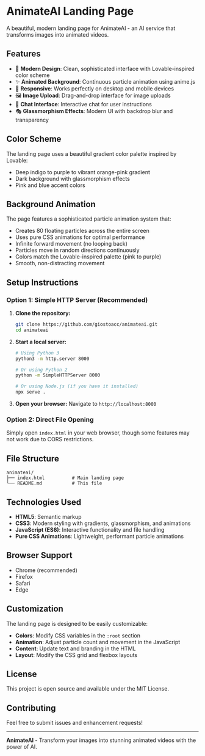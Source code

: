 # AnimateAI Landing Page

A beautiful, modern landing page for AnimateAI - an AI service that transforms images into animated videos.

## Features

- 🎨 **Modern Design**: Clean, sophisticated interface with Lovable-inspired color scheme
- ✨ **Animated Background**: Continuous particle animation using anime.js
- 📱 **Responsive**: Works perfectly on desktop and mobile devices
- 🖼️ **Image Upload**: Drag-and-drop interface for image uploads
- 💬 **Chat Interface**: Interactive chat for user instructions
- 🎭 **Glassmorphism Effects**: Modern UI with backdrop blur and transparency

## Color Scheme

The landing page uses a beautiful gradient color palette inspired by Lovable:
- Deep indigo to purple to vibrant orange-pink gradient
- Dark background with glassmorphism effects
- Pink and blue accent colors

## Background Animation

The page features a sophisticated particle animation system that:
- Creates 80 floating particles across the entire screen
- Uses pure CSS animations for optimal performance
- Infinite forward movement (no looping back)
- Particles move in random directions continuously
- Colors match the Lovable-inspired palette (pink to purple)
- Smooth, non-distracting movement

## Setup Instructions

### Option 1: Simple HTTP Server (Recommended)

1. **Clone the repository:**
   ```bash
   git clone https://github.com/giostoacc/animateai.git
   cd animateai
   ```

2. **Start a local server:**
   ```bash
   # Using Python 3
   python3 -m http.server 8000
   
   # Or using Python 2
   python -m SimpleHTTPServer 8000
   
   # Or using Node.js (if you have it installed)
   npx serve .
   ```

3. **Open your browser:**
   Navigate to `http://localhost:8000`

### Option 2: Direct File Opening

Simply open `index.html` in your web browser, though some features may not work due to CORS restrictions.

## File Structure

```
animateai/
├── index.html          # Main landing page
└── README.md           # This file
```

## Technologies Used

- **HTML5**: Semantic markup
- **CSS3**: Modern styling with gradients, glassmorphism, and animations
- **JavaScript (ES6)**: Interactive functionality and file handling
- **Pure CSS Animations**: Lightweight, performant particle animations

## Browser Support

- Chrome (recommended)
- Firefox
- Safari
- Edge

## Customization

The landing page is designed to be easily customizable:

- **Colors**: Modify CSS variables in the `:root` section
- **Animation**: Adjust particle count and movement in the JavaScript
- **Content**: Update text and branding in the HTML
- **Layout**: Modify the CSS grid and flexbox layouts

## License

This project is open source and available under the MIT License.

## Contributing

Feel free to submit issues and enhancement requests!

---

**AnimateAI** - Transform your images into stunning animated videos with the power of AI.
